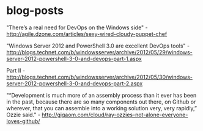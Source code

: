blog-posts
==========
"There’s a real need for DevOps on the Windows side" - http://agile.dzone.com/articles/sexy-wired-cloudy-puppet-chef

"Windows Server 2012 and PowerShell 3.0 are excellent DevOps tools" - http://blogs.technet.com/b/windowsserver/archive/2012/05/29/windows-server-2012-powershell-3-0-and-devops-part-1.aspx

Part II - http://blogs.technet.com/b/windowsserver/archive/2012/05/30/windows-server-2012-powershell-3-0-and-devops-part-2.aspx

"“Development is much more of an assembly process than it ever has been in the past, because there are so many components out there, on Github or wherever, that you can assemble into a working solution very, very rapidly,” Ozzie said." - http://gigaom.com/cloud/ray-ozzies-not-alone-everyone-loves-github/